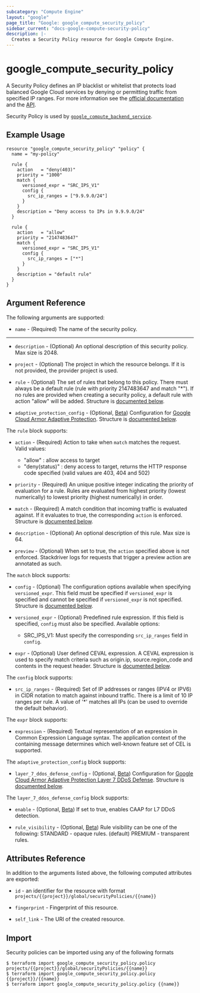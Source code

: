 ```yaml
---
subcategory: "Compute Engine"
layout: "google"
page_title: "Google: google_compute_security_policy"
sidebar_current: "docs-google-compute-security-policy"
description: |-
  Creates a Security Policy resource for Google Compute Engine.
---
```


# google\_compute\_security\_policy

A Security Policy defines an IP blacklist or whitelist that protects load balanced Google Cloud services by denying or permitting traffic from specified IP ranges. For more information
see the [official documentation](https://cloud.google.com/armor/docs/configure-security-policies)
and the [API](https://cloud.google.com/compute/docs/reference/rest/beta/securityPolicies).

Security Policy is used by [`google_compute_backend_service`](https://www.terraform.io/docs/providers/google/r/compute_backend_service.html#security_policy).

## Example Usage

```hcl
resource "google_compute_security_policy" "policy" {
  name = "my-policy"

  rule {
    action   = "deny(403)"
    priority = "1000"
    match {
      versioned_expr = "SRC_IPS_V1"
      config {
        src_ip_ranges = ["9.9.9.0/24"]
      }
    }
    description = "Deny access to IPs in 9.9.9.0/24"
  }

  rule {
    action   = "allow"
    priority = "2147483647"
    match {
      versioned_expr = "SRC_IPS_V1"
      config {
        src_ip_ranges = ["*"]
      }
    }
    description = "default rule"
  }
}
```

## Argument Reference

The following arguments are supported:

* `name` - (Required) The name of the security policy.

- - -

* `description` - (Optional) An optional description of this security policy. Max size is 2048.

* `project` - (Optional) The project in which the resource belongs. If it
    is not provided, the provider project is used.

* `rule` - (Optional) The set of rules that belong to this policy. There must always be a default
    rule (rule with priority 2147483647 and match "\*"). If no rules are provided when creating a
    security policy, a default rule with action "allow" will be added. Structure is [documented below](#nested_rule).

* `adaptive_protection_config` - (Optional, [Beta](https://terraform.io/docs/providers/google/guides/provider_versions.html)) Configuration for [Google Cloud Armor Adaptive Protection](https://cloud.google.com/armor/docs/adaptive-protection-overview?hl=en). Structure is [documented below](#nested_adaptive_protection_config).

<a name="nested_rule"></a>The `rule` block supports:

* `action` - (Required) Action to take when `match` matches the request. Valid values:
  * "allow" : allow access to target
  * "deny(status)" : deny access to target, returns the  HTTP response code specified (valid values are 403, 404 and 502)

* `priority` - (Required) An unique positive integer indicating the priority of evaluation for a rule.
    Rules are evaluated from highest priority (lowest numerically) to lowest priority (highest numerically) in order.

* `match` - (Required) A match condition that incoming traffic is evaluated against.
    If it evaluates to true, the corresponding `action` is enforced. Structure is [documented below](#nested_match).

* `description` - (Optional) An optional description of this rule. Max size is 64.

* `preview` - (Optional) When set to true, the `action` specified above is not enforced.
    Stackdriver logs for requests that trigger a preview action are annotated as such.

<a name="nested_match"></a>The `match` block supports:

* `config` - (Optional) The configuration options available when specifying `versioned_expr`.
    This field must be specified if `versioned_expr` is specified and cannot be specified if `versioned_expr` is not specified.
    Structure is [documented below](#nested_config).

* `versioned_expr` - (Optional) Predefined rule expression. If this field is specified, `config` must also be specified.
    Available options:
    * SRC_IPS_V1: Must specify the corresponding `src_ip_ranges` field in `config`.

* `expr` - (Optional) User defined CEVAL expression. A CEVAL expression is used to specify match criteria
    such as origin.ip, source.region_code and contents in the request header.
    Structure is [documented below](#nested_expr).

<a name="nested_config"></a>The `config` block supports:

* `src_ip_ranges` - (Required) Set of IP addresses or ranges (IPV4 or IPV6) in CIDR notation
    to match against inbound traffic. There is a limit of 10 IP ranges per rule. A value of '\*' matches all IPs
    (can be used to override the default behavior).

<a name="nested_expr"></a>The `expr` block supports:

* `expression` - (Required) Textual representation of an expression in Common Expression Language syntax.
    The application context of the containing message determines which well-known feature set of CEL is supported.

<a name="nested_adaptive_protection_config"></a>The `adaptive_protection_config` block supports:

* `layer_7_ddos_defense_config` - (Optional, [Beta](https://terraform.io/docs/providers/google/guides/provider_versions.html)) Configuration for [Google Cloud Armor Adaptive Protection Layer 7 DDoS Defense](https://cloud.google.com/armor/docs/adaptive-protection-overview?hl=en). Structure is [documented below](#nested_layer_7_ddos_defense_config).

<a name="nested_layer_7_ddos_defense_config"></a>The `layer_7_ddos_defense_config` block supports:

* `enable` - (Optional, [Beta](https://terraform.io/docs/providers/google/guides/provider_versions.html)) If set to true, enables CAAP for L7 DDoS detection.

* `rule_visibility` - (Optional, [Beta](https://terraform.io/docs/providers/google/guides/provider_versions.html)) Rule visibility can be one of the following: STANDARD - opaque rules. (default) PREMIUM - transparent rules.

## Attributes Reference

In addition to the arguments listed above, the following computed attributes are
exported:

* `id` - an identifier for the resource with format `projects/{{project}}/global/securityPolicies/{{name}}`

* `fingerprint` - Fingerprint of this resource.

* `self_link` - The URI of the created resource.

## Import

Security policies can be imported using any of the following formats

```
$ terraform import google_compute_security_policy.policy projects/{{project}}/global/securityPolicies/{{name}}
$ terraform import google_compute_security_policy.policy {{project}}/{{name}}
$ terraform import google_compute_security_policy.policy {{name}}
```
